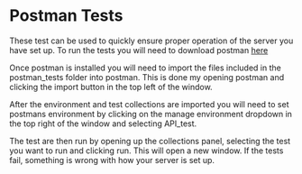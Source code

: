 # Postman Tests

These test can be used to quickly ensure proper operation of the server you have set up. 
To run the tests you will need to download postman [here][1] 
 
Once postman is installed you will need to import the files included in the postman_tests folder 
into postman.  This is done my opening postman and clicking the import button in the top 
left of the window. 
 
After the environment and test collections are imported you will need to set postmans environment by 
clicking on the manage environment dropdown in the top right of the window and selecting API_test. 
 
The test are then run by opening up the collections panel, selecting the test you want to run and clicking run. 
This will open a new window.  If the tests fail, something is wrong with how your server is set up.


[1]: https://www.getpostman.com/
